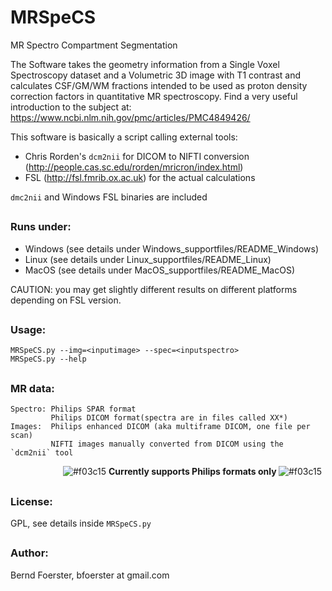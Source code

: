 # MRSpeCS
MR Spectro Compartment Segmentation

The Software takes the geometry information from a Single Voxel 
Spectroscopy dataset and a Volumetric 3D image with T1 contrast
and calculates CSF/GM/WM fractions intended to be used as 
proton density correction factors in quantitative MR spectroscopy.
Find a very useful introduction to the subject at: 
https://www.ncbi.nlm.nih.gov/pmc/articles/PMC4849426/


This software is basically a script calling external tools:
  - Chris Rorden's `dcm2nii` for DICOM to NIFTI conversion
    (http://people.cas.sc.edu/rorden/mricron/index.html)
  - FSL (http://fsl.fmrib.ox.ac.uk) for the actual calculations 

`dmc2nii` and Windows FSL binaries are included

##
### Runs under:
  - Windows (see details under Windows_supportfiles/README_Windows)
  - Linux   (see details under Linux_supportfiles/README_Linux)
  - MacOS   (see details under MacOS_supportfiles/README_MacOS)

CAUTION: you may get slightly different results on different platforms 
depending on FSL version.

##
### Usage:
    MRSpeCS.py --img=<inputimage> --spec=<inputspectro>
    MRSpeCS.py --help

##
### MR data:    
    Spectro: Philips SPAR format
             Philips DICOM format(spectra are in files called XX*)
    Images:  Philips enhanced DICOM (aka multiframe DICOM, one file per scan)
             NIFTI images manually converted from DICOM using the `dcm2nii` tool
&emsp;&emsp;&emsp;&emsp;&emsp;&emsp;![#f03c15](https://placehold.it/15/f03c15/000000?text=+) <b> Currently supports Philips formats only </b> ![#f03c15](https://placehold.it/15/f03c15/000000?text=+)

    
##
### License:
GPL, see details inside `MRSpeCS.py`

##
### Author:
Bernd Foerster, bfoerster at gmail.com
